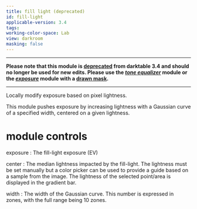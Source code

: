 ```yaml
---
title: fill light (deprecated)
id: fill-light
applicable-version: 3.4
tags: 
working-color-space: Lab 
view: darkroom
masking: false
---
```


---

**Please note that this module is [deprecated](../../darkroom/processing-modules/deprecated.md) from darktable 3.4 and should no longer be used for new edits. Please use the [_tone equalizer_](./tone-equalizer.md) module or the [_exposure_](./exposure.md) module with a [drawn mask](../../darkroom/masking-and-blending/masks/drawn.md).**

---

Locally modify exposure based on pixel lightness.

This module pushes exposure by increasing lightness with a Gaussian curve of a specified width, centered on a given lightness.

# module controls

exposure
: The fill-light exposure (EV)

center
: The median lightness impacted by the fill-light. The lightness must be set manually but a color picker can be used to provide a guide based on a sample from the image. The lightness of the selected point/area is displayed in the gradient bar.

width
: The width of the Gaussian curve. This number is expressed in zones, with the full range being 10 zones.
